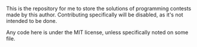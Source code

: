 This is the repository for me to store the solutions of programming contests made by this author. Contributing specifically will be disabled, as it's not intended to be done.

Any code here is under the MIT license, unless specifically noted on some file.
